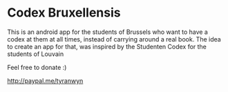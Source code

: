 # Codex Bruxellensis

This is an android app for the students of Brussels who want to have a codex at them at all times, 
instead of carrying around a real book. The idea to create an app for that, was inspired by the 
Studenten Codex for the students of Louvain

Feel free to donate :)

<http://paypal.me/tyranwyn>
